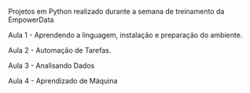 Projetos em Python realizado durante a semana de treinamento da EmpowerData

Aula 1 - Aprendendo a linguagem, instalação e preparação do ambiente.

Aula 2 - Automação de Tarefas.

Aula 3 - Analisando Dados

Aula 4 - Aprendizado de Máquina

